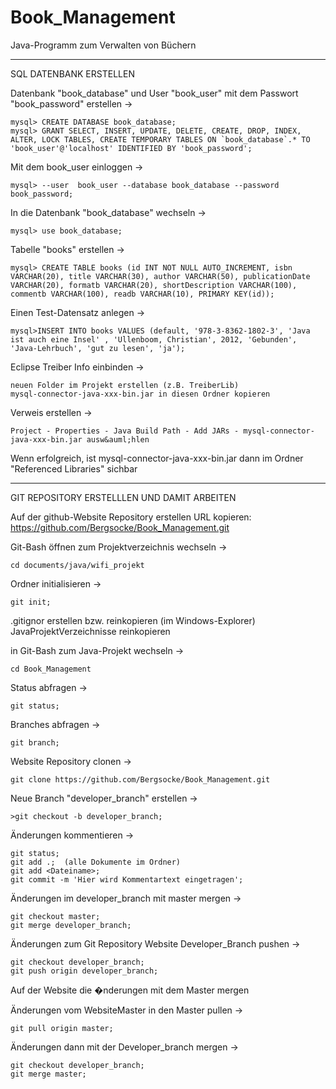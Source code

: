 Book_Management
===============

Java-Programm zum Verwalten von B&uuml;chern


------------------------------------------------------------------

SQL DATENBANK ERSTELLEN

Datenbank "book_database" und User "book_user" mit dem Passwort "book_password" erstellen ->

    mysql> CREATE DATABASE book_database;  
    mysql> GRANT SELECT, INSERT, UPDATE, DELETE, CREATE, DROP, INDEX, ALTER, LOCK TABLES, CREATE TEMPORARY TABLES ON `book_database`.* TO 'book_user'@'localhost' IDENTIFIED BY 'book_password';  

Mit dem book_user einloggen ->  

    mysql> --user  book_user --database book_database --password book_password;  

In die Datenbank "book_database" wechseln ->  

    mysql> use book_database;
 
Tabelle "books" erstellen ->

    mysql> CREATE TABLE books (id INT NOT NULL AUTO_INCREMENT, isbn VARCHAR(20), title VARCHAR(30), author VARCHAR(50), publicationDate VARCHAR(20), formatb VARCHAR(20), shortDescription VARCHAR(100), commentb VARCHAR(100), readb VARCHAR(10), PRIMARY KEY(id));

Einen Test-Datensatz anlegen ->

    mysql>INSERT INTO books VALUES (default, '978-3-8362-1802-3', 'Java ist auch eine Insel' , 'Ullenboom, Christian', 2012, 'Gebunden', 'Java-Lehrbuch', 'gut zu lesen', 'ja');


Eclipse Treiber Info einbinden ->

    neuen Folder im Projekt erstellen (z.B. TreiberLib)
    mysql-connector-java-xxx-bin.jar in diesen Ordner kopieren

Verweis erstellen ->

    Project - Properties - Java Build Path - Add JARs - mysql-connector-java-xxx-bin.jar ausw&auml;hlen
 
Wenn erfolgreich, ist mysql-connector-java-xxx-bin.jar dann im Ordner "Referenced Libraries" sichbar

-------------------------------------------------------------------

GIT REPOSITORY ERSTELLLEN UND DAMIT ARBEITEN

Auf der github-Website Repository erstellen
URL kopieren: https://github.com/Bergsocke/Book_Management.git


Git-Bash &ouml;ffnen 
zum Projektverzeichnis wechseln ->

    cd documents/java/wifi_projekt

Ordner initialisieren -> 

    git init;

.gitignor erstellen bzw. reinkopieren (im Windows-Explorer)
JavaProjektVerzeichnisse reinkopieren

in Git-Bash zum Java-Projekt wechseln -> 

    cd Book_Management

Status abfragen ->  

    git status;

Branches abfragen ->  

    git branch;

Website Repository clonen ->  

    git clone https://github.com/Bergsocke/Book_Management.git

Neue Branch "developer_branch" erstellen ->

    >git checkout -b developer_branch;

&Auml;nderungen kommentieren ->  

    git status;
    git add .;  (alle Dokumente im Ordner)
    git add <Dateiname>;
    git commit -m 'Hier wird Kommentartext eingetragen';

&Auml;nderungen im developer_branch mit master mergen ->   

    git checkout master;
    git merge developer_branch;

&Auml;nderungen zum Git Repository Website Developer_Branch pushen ->  

    git checkout developer_branch;
    git push origin developer_branch;

Auf der Website die �nderungen mit dem Master mergen  

&Auml;nderungen vom WebsiteMaster in den Master pullen ->  

    git pull origin master;

&Auml;nderungen dann mit der Developer_branch mergen ->  

    git checkout developer_branch;
    git merge master;

